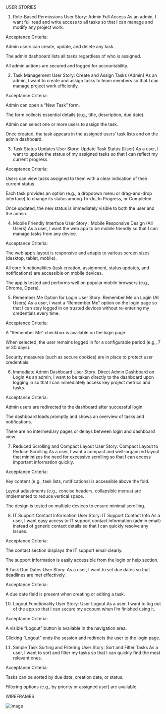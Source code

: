 USER STORIES
1. Role-Based Permissions
User Story: Admin Full Access
As an admin, I want full read and write access to all tasks so that I can manage and modify any project work.

Acceptance Criteria:

Admin users can create, update, and delete any task.

The admin dashboard lists all tasks regardless of who is assigned.

All admin actions are secured and logged for accountability.

 

2. Task Management
User Story: Create and Assign Tasks (Admin)
As an admin, I want to create and assign tasks to team members so that I can manage project work efficiently.

Acceptance Criteria:

Admin can open a “New Task” form.

The form collects essential details (e.g., title, description, due date).

Admin can select one or more users to assign the task.

Once created, the task appears in the assigned users’ task lists and on the admin dashboard.

 

3. Task Status Updates
User Story: Update Task Status (User)
As a user, I want to update the status of my assigned tasks so that I can reflect my current progress.

Acceptance Criteria:

Users can view tasks assigned to them with a clear indication of their current status.

Each task provides an option (e.g., a dropdown menu or drag-and-drop interface) to change its status among To-do, In Progress, or Completed.

Once updated, the new status is immediately visible to both the user and the admin.

4. Mobile Friendly Interface
User Story : Mobile Responsive Design (All Users)
As a user, I want the web app to be mobile friendly so that I can manage tasks from any device.

Acceptance Criteria:

The web app’s layout is responsive and adapts to various screen sizes (desktop, tablet, mobile).

All core functionalities (task creation, assignment, status updates, and notifications) are accessible on mobile devices.

The app is tested and performs well on popular mobile browsers (e.g., Chrome, Opera).

 

5. Remember Me Option for Login
User Story: Remember Me on Login (All Users)
As a user, I want a “Remember Me” option on the login page so that I can stay logged in on trusted devices without re-entering my credentials every time.

Acceptance Criteria:

A “Remember Me” checkbox is available on the login page.

When selected, the user remains logged in for a configurable period (e.g., 7 or 30 days).

Security measures (such as secure cookies) are in place to protect user credentials.

 

6. Immediate Admin Dashboard
User Story: Direct Admin Dashboard on Login
As an admin, I want to be taken directly to the dashboard upon logging in so that I can immediately access key project metrics and tasks.

Acceptance Criteria:

Admin users are redirected to the dashboard after successful login.

The dashboard loads promptly and shows an overview of tasks and notifications.

There are no intermediary pages or delays between login and dashboard view.

 

7. Reduced Scrolling and Compact Layout
User Story: Compact Layout to Reduce Scrolling
As a user, I want a compact and well-organized layout that minimizes the need for excessive scrolling so that I can access important information quickly.

Acceptance Criteria:

Key content (e.g., task lists, notifications) is accessible above the fold.

Layout adjustments (e.g., concise headers, collapsible menus) are implemented to reduce vertical space.

The design is tested on multiple devices to ensure minimal scrolling.

8. IT Support Contact Information
User Story: IT Support Contact Info
As a user, I want easy access to IT support contact information (admin email) instead of generic contact details so that I can quickly resolve any issues.

Acceptance Criteria:

The contact section displays the IT support email clearly.

The support information is easily accessible from the login or help section.

9.Task Due Dates
User Story:
As a user, I want to set due dates so that deadlines are met effectively.

Acceptance Criteria:

A due date field is present when creating or editing a task.

10. Logout Functionality
User Story: User Logout
As a user, I want to log out of the app so that I can secure my account when I’m finished using it.

Acceptance Criteria:

A visible “Logout” button is available in the navigation area.

Clicking “Logout” ends the session and redirects the user to the login page.

 

11. Simple Task Sorting and Filtering
User Story: Sort and Filter Tasks
As a user, I want to sort and filter my tasks so that I can quickly find the most relevant ones.

Acceptance Criteria:

Tasks can be sorted by due date, creation date, or status.

Filtering options (e.g., by priority or assigned user) are available.



WIREFRAMES

![image](https://github.com/user-attachments/assets/ca7c1dba-c371-4a62-a028-e44d4eb929d4)




